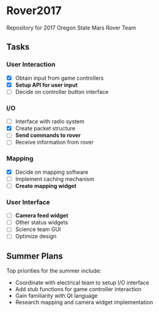 # Rover2017
Repository for 2017 Oregon State Mars Rover Team

## Tasks 
### User Interaction
- [X] Obtain input from game controllers
- [X] **Setup API for user input**
- [ ] Decide on controller button interface

### I/O
- [ ] Interface with radio system
- [X] Create packet structure
- [ ] **Send commands to rover**
- [ ] Receive information from rover

### Mapping
- [X] Decide on mapping software
- [ ] Implement caching mechanism
- [ ] **Create mapping widget**

### User Interface
- [ ] **Camera feed widget**
- [ ] Other status widgets
- [ ] Science team GUI
- [ ] Optimize design

## Summer Plans
Top priorities for the summer include:
- Coordinate with electrical team to setup I/O interface
- Add stub functions for game controller interaction
- Gain familiarity with Qt language
- Research mapping and camera widget implementation
